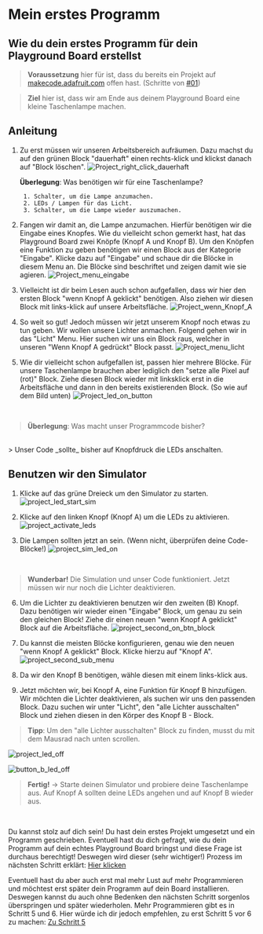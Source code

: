# Mein erstes Programm

## Wie du dein erstes Programm für dein Playground Board erstellst

> **Voraussetzung** hier für ist, dass du bereits ein Projekt auf [makecode.adafruit.com](https://makecode.adafruit.com/#) offen hast. (Schritte von [#01](./01%20Mein%20erstes%20Projekt.pdf))

> **Ziel** hier ist, dass wir am Ende aus deinem Playground Board eine kleine Taschenlampe machen.

## Anleitung

1. Zu erst müssen wir unseren Arbeitsbereich aufräumen. Dazu machst du auf den grünen Block "dauerhaft" einen rechts-klick und klickst danach auf "Block löschen".
![Project_right_click_dauerhaft](./images/03%20Mein%20erstes%20Programm/makecode_project_right_click_dauerhaft.png)

    **Überlegung**: Was benötigen wir für eine Taschenlampe?

        1. Schalter, um die Lampe anzumachen.
        2. LEDs / Lampen für das Licht.
        3. Schalter, um die Lampe wieder auszumachen.

2. Fangen wir damit an, die Lampe anzumachen. Hierfür benötigen wir die Eingabe eines Knopfes. Wie du vielleicht schon gemerkt hast, hat das Playground Board zwei Knöpfe (Knopf A und Knopf B).
Um den Knöpfen eine Funktion zu geben benötigen wir einen Block aus der Kategorie "Eingabe". Klicke dazu auf "Eingabe" und schaue dir die Blöcke in diesem Menu an. Die Blöcke sind beschriftet und zeigen damit wie sie agieren.
![Project_menu_eingabe](./images/03%20Mein%20erstes%20Programm/03%20Mein%20erstes%20Programm/makecode_project_menu_eingabe.png)

3. Vielleicht ist dir beim Lesen auch schon aufgefallen, dass wir hier den ersten Block "wenn Knopf A geklickt" benötigen. Also ziehen wir diesen Block mit links-klick auf unsere Arbeitsfläche.
![Project_wenn_Knopf_A](./images/03%20Mein%20erstes%20Programm/makecode_project_wenn_knopf_a_geklickt.png)

4. So weit so gut! Jedoch müssen wir jetzt unserem Knopf noch etwas zu tun geben. Wir wollen unsere Lichter anmachen. Folgend gehen wir in das "Licht" Menu. Hier suchen wir uns ein Block raus, welcher in unseren "Wenn Knopf A gedrückt" Block passt.
![Project_menu_licht](./images/03%20Mein%20erstes%20Programm/makecode_project_menu_licht.png)

5. Wie dir vielleicht schon aufgefallen ist, passen hier mehrere Blöcke. Für unsere Taschenlampe brauchen aber lediglich den "setze alle Pixel auf (rot)" Block. Ziehe diesen Block wieder mit linksklick erst in die Arbeitsfläche und dann in den bereits existierenden Block. (So wie auf dem Bild unten)
![Project_led_on_button](./images/03%20Mein%20erstes%20Programm/makecode_project_button_led_on.png)

</br>

> **Überlegung**: Was macht unser Programmcode bisher?
</br>
> Unser Code _sollte_ bisher auf Knopfdruck die LEDs anschalten.

## Benutzen wir den Simulator

1. Klicke auf das grüne Dreieck um den Simulator zu starten.
![project_led_start_sim](./images/03%20Mein%20erstes%20Programm/makecode_project_led_start_sim.png)

2. Klicke auf den linken Knopf (Knopf A) um die LEDs zu aktivieren.
![project_activate_leds](./images/03%20Mein%20erstes%20Programm/makecode_project_led_sim_btn_a.png)

3. Die Lampen sollten jetzt an sein. (Wenn nicht, überprüfen deine Code-Blöcke!)
![project_sim_led_on](./images/03%20Mein%20erstes%20Programm/makecode_project_led_sim_on.png)

</br>

> **Wunderbar!** Die Simulation und unser Code funktioniert. Jetzt müssen wir nur noch die Lichter deaktivieren.

6. Um die Lichter zu deaktivieren benutzen wir den zweiten (B) Knopf. Dazu benötigen wir wieder einen "Eingabe" Block, um genau zu sein den gleichen Block! Ziehe dir einen neuen "wenn Knopf A geklickt" Block auf die Arbeitsfläche.
![project_second_on_btn_block](./images/03%20Mein%20erstes%20Programm/makecode_project_lamp_second_on_btn.png)

7. Du kannst die meisten Blöcke konfigurieren, genau wie den neuen "wenn Knopf A geklickt" Block. Klicke hierzu auf "Knopf A".
![project_second_sub_menu](./images/03%20Mein%20erstes%20Programm/makecode_project_led_sub_btn.png)

8. Da wir den Knopf B benötigen, wähle diesen mit einem links-klick aus.

9. Jetzt möchten wir, bei Knopf A, eine Funktion für Knopf B hinzufügen. Wir möchten die Lichter deaktivieren, als suchen wir uns den passenden Block. Dazu suchen wir unter "Licht", den "alle Lichter ausschalten" Block und ziehen diesen in den Körper des Knopf B - Block.

> **Tipp**: Um den "alle Lichter ausschalten" Block zu finden, musst du mit dem Mausrad nach unten scrollen.

![project_led_off](./images/03%20Mein%20erstes%20Programm/makecode_project_alle_Lichter_ausschalten.png)

![button_b_led_off](./images/03%20Mein%20erstes%20Programm/makecode_project_knopf_b_led_aus.png)

> **Fertig!** -> Starte deinen Simulator und probiere deine Taschenlampe aus. Auf Knopf A sollten deine LEDs angehen und auf Knopf B wieder aus.

</br>

Du kannst stolz auf dich sein! Du hast dein erstes Projekt umgesetzt und ein Programm geschrieben.
Eventuell hast du dich gefragt, wie du dein Programm auf dein echtes Playground Board bringst und diese Frage ist durchaus berechtigt! Deswegen wird dieser (sehr wichtiger!) Prozess im nächsten Schritt erklärt: [Hier klicken](./04%20Programm%20auf%20den%20Playground%20installieren.pdf)

Eventuell hast du aber auch erst mal mehr Lust auf mehr Programmieren und möchtest erst später dein Programm auf dein Board installieren. Deswegen kannst du auch ohne Bedenken den nächsten Schritt sorgenlos überspringen und später wiederholen. Mehr Programmieren gibt es in Schritt 5 und 6. Hier würde ich dir jedoch empfehlen, zu erst Schritt 5 vor 6 zu machen: [Zu Schritt 5](./05%20Mein%20erstes%20Programm%202.pdf)
